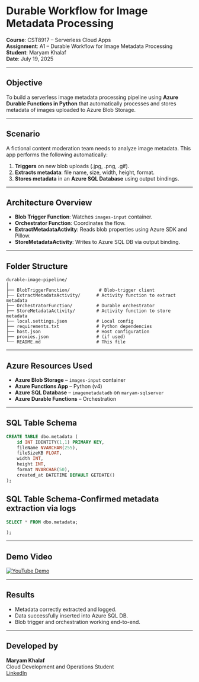 # Durable Workflow for Image Metadata Processing 

**Course**: CST8917 – Serverless Cloud Apps  
**Assignment**: A1 – Durable Workflow for Image Metadata Processing  
**Student**: Maryam Khalaf  
**Date**: July 19, 2025  

---

##  Objective

To build a serverless image metadata processing pipeline using **Azure Durable Functions in Python** that automatically processes and stores metadata of images uploaded to Azure Blob Storage.

---

##  Scenario

A fictional content moderation team needs to analyze image metadata. This app performs the following automatically:

1. **Triggers** on new blob uploads (.jpg, .png, .gif).
2. **Extracts metadata**: file name, size, width, height, format.
3. **Stores metadata** in an **Azure SQL Database** using output bindings.

---

##  Architecture Overview

- **Blob Trigger Function**: Watches `images-input` container.
- **Orchestrator Function**: Coordinates the flow.
- **ExtractMetadataActivity**: Reads blob properties using Azure SDK and Pillow.
- **StoreMetadataActivity**: Writes to Azure SQL DB via output binding.

---

##  Folder Structure

```
durable-image-pipeline/
│
├── BlobTriggerFunction/           # Blob-trigger client
├── ExtractMetadataActivity/      # Activity function to extract metadata
├── OrchestratorFunction/         # Durable orchestrator
├── StoreMetadataActivity/        # Activity function to store metadata
├── local.settings.json           # Local config
├── requirements.txt              # Python dependencies
├── host.json                     # Host configuration
├── proxies.json                  # (if used)
└── README.md                     # This file
```

---

##  Azure Resources Used

- **Azure Blob Storage** – `images-input` container
- **Azure Functions App** – Python (v4)
- **Azure SQL Database** – `imagemetadatadb` on `maryam-sqlserver`
- **Azure Durable Functions** – Orchestration

---

##  SQL Table Schema

```sql
CREATE TABLE dbo.metadata (
    id INT IDENTITY(1,1) PRIMARY KEY,
    fileName NVARCHAR(255),
    fileSizeKB FLOAT,
    width INT,
    height INT,
    format NVARCHAR(50),
    created_at DATETIME DEFAULT GETDATE()
);
```
## SQL Table Schema-Confirmed metadata extraction via logs

```sql 
SELECT * FROM dbo.metadata;

);
```
---

##  Demo Video

[![YouTube Demo](https://img.shields.io/badge/Watch-Demo%20Video-red?style=for-the-badge&logo=youtube)]([https://youtu.be/YOUR_VIDEO_LINK](https://youtu.be/pfL4eFElFsE))

---

##  Results

- Metadata correctly extracted and logged.
- Data successfully inserted into Azure SQL DB.
- Blob trigger and orchestration working end-to-end.

---

##  Developed by

**Maryam Khalaf**  
Cloud Development and Operations Student  
[LinkedIn](https://www.linkedin.com/in/maryam-khalaf)
